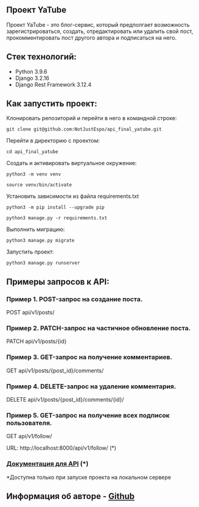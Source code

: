 ## Проект YaTube
Проект YaTube - это блог-сервис, который предполгает возможность зарегистрироваться, создать, отредактировать или удалить свой пост, прокомментировать пост другого автора и подписаться на него.

## Стек технологий:
- Python 3.9.6
- Django 3.2.16
- Django Rest Framework 3.12.4


## Как запустить проект:
Клонировать репозиторий и перейти в него в командной строке:

```
git clone git@github.com:NotJustEspo/api_final_yatube.git
```

Перейти в директорию с проектом:

```
cd api_final_yatube
```

Создать и активировать виртуальное окружение:

```
python3 -m venv venv
```

```
source venv/bin/activate
```

Установить зависимости из файла requirements.txt

```
python3 -m pip install --upgrade pip
```

```
python3 manage.py -r requirements.txt
```

Выполнить миграцию:

```
python3 manage.py migrate
```

Запустить проект:

```
python3 manage.py runserver
```

## Примеры запросов к API:

### Пример 1. POST-запрос на создание поста.

POST api/v1/posts/

### Пример 2. PATCH-запрос на частичное обновление поста.

PATCH api/v1/posts/{id}

### Пример 3. GET-запрос на получение комментариев.

GET api/v1/posts/{post_id}/comments/

### Пример 4. DELETE-запрос на удаление комментария.

DELETE api/v1/posts/{post_id}/comments/{id}/

### Пример 5. GET-запрос на получение всех подписок пользователя.

GET api/v1/follow/

URL: http://localhost:8000/api/v1/follow/ (*)

### [Документация для API](http://127.0.0.1:8000/redoc/) (*)
*Доступна только при запуске проекта на локальном сервере

## Информация об авторе - [Github](https://github.com/NotJustEspo)
